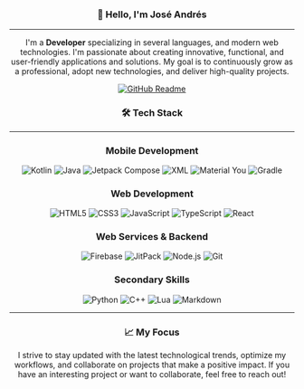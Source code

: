 <div align="center">

### 👋 Hello, I'm José Andrés
---

I'm a **Developer** specializing in several languages, and modern web technologies. I'm passionate about creating innovative, functional, and user-friendly applications and solutions. My goal is to continuously grow as a professional, adopt new technologies, and deliver high-quality projects.

<a style="display:flex;" align="center">[![GitHub Readme](https://github-readme-stats.vercel.app/api?username=urdaknows&theme=dark&show_icon=true&hide_border=true&amp;rank_icon=github&show_icons=true&bg_color=222428&border_radius=10)](https://github-readme-stats.vercel.app)
 </a>

### 🛠️ Tech Stack
---

### Mobile Development  
![Kotlin](https://img.shields.io/badge/Kotlin-a503fc?logo=kotlin&logoColor=white&style=for-the-badge)
![Java](https://img.shields.io/badge/Java-bd9117?logo=openjdk&logoColor=FFFFFF&style=for-the-badge)
![Jetpack Compose](https://img.shields.io/badge/Jetpack%20Compose-4285F4?logo=Jetpack+Compose&logoColor=FFFFFF&style=for-the-badge) 
![XML](https://img.shields.io/badge/XML-FF6600?logo=xml&logoColor=FFFFFF&style=for-the-badge)
![Material You](https://img.shields.io/badge/Material%20You-6200EE?logo=material-design&logoColor=FFFFFF&style=for-the-badge)
![Gradle](https://img.shields.io/badge/Gradle-02303A?logo=Gradle&logoColor=FFFFFF&style=for-the-badge)

### Web Development  
![HTML5](https://img.shields.io/badge/HTML5-E34F26?logo=HTML5&logoColor=FFFFFF&style=for-the-badge)
![CSS3](https://img.shields.io/badge/CSS3-1572B6?logo=CSS3&logoColor=FFFFFF&style=for-the-badge)
![JavaScript](https://img.shields.io/badge/Javascript-F7DF1E?logo=javascript&logoColor=black&style=for-the-badge) 
![TypeScript](https://img.shields.io/badge/TypeScript-3178C6?logo=typescript&logoColor=FFFFFF&style=for-the-badge)
![React](https://img.shields.io/badge/React-61DAFB?logo=react&logoColor=black&style=for-the-badge)

### Web Services & Backend  
![Firebase](https://img.shields.io/badge/Firebase-DD2C00?logo=Firebase&logoColor=ffffff&style=for-the-badge)
![JitPack](https://img.shields.io/badge/JitPack-354a5f?logo=jitpack&logoColor=ffffff&style=for-the-badge)
![Node.js](https://img.shields.io/badge/Node.js-339933?logo=node.js&logoColor=FFFFFF&style=for-the-badge) 
![Git](https://img.shields.io/badge/Git-F05032?logo=Git&logoColor=FFFFFF&style=for-the-badge)

### Secondary Skills
![Python](https://img.shields.io/badge/Python-3776AB?logo=Python&logoColor=FFFFFF&style=for-the-badge)
![C++](https://img.shields.io/badge/C%2B%2B-00599C?logo=C%2B%2B&logoColor=FFFFFF&style=for-the-badge)
![Lua](https://img.shields.io/badge/Lua-2C2D72?logo=lua&logoColor=FFFFFF&style=for-the-badge)
![Markdown](https://img.shields.io/badge/Markdown-FFFFFF?logo=Markdown&logoColor=000000&style=for-the-badge)

---

### 📈 My Focus
I strive to stay updated with the latest technological trends, optimize my workflows, and collaborate on projects that make a positive impact. If you have an interesting project or want to collaborate, feel free to reach out!

</div>
